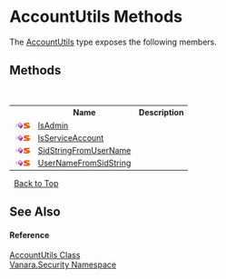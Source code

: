 # AccountUtils Methods
 

The <a href="45e1d9f5-be55-9096-cc13-ba32446018c8">AccountUtils</a> type exposes the following members.


## Methods
&nbsp;<table><tr><th></th><th>Name</th><th>Description</th></tr><tr><td>![Public method](media/pubmethod.gif "Public method")![Static member](media/static.gif "Static member")</td><td><a href="a66e9e9b-f28d-29a6-bbb5-b0d44e31be55">IsAdmin</a></td><td /></tr><tr><td>![Public method](media/pubmethod.gif "Public method")![Static member](media/static.gif "Static member")</td><td><a href="7418834c-6b77-ab65-9b1f-57d7e652a56b">IsServiceAccount</a></td><td /></tr><tr><td>![Public method](media/pubmethod.gif "Public method")![Static member](media/static.gif "Static member")</td><td><a href="57f0099d-e7b2-6610-d472-d42e92a6b49a">SidStringFromUserName</a></td><td /></tr><tr><td>![Public method](media/pubmethod.gif "Public method")![Static member](media/static.gif "Static member")</td><td><a href="26fe0a33-61cd-e3da-b0c5-46b6e6c20f57">UserNameFromSidString</a></td><td /></tr></table>&nbsp;
<a href="#accountutils-methods">Back to Top</a>

## See Also


#### Reference
<a href="45e1d9f5-be55-9096-cc13-ba32446018c8">AccountUtils Class</a><br /><a href="98006b63-7b60-ec3a-0702-cd4b721a0776">Vanara.Security Namespace</a><br />